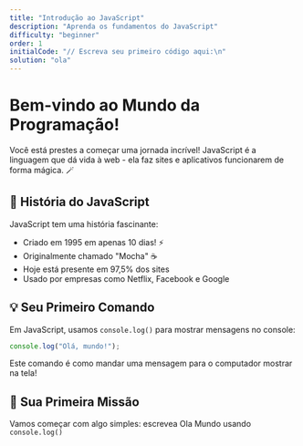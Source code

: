 ```yaml
---
title: "Introdução ao JavaScript"
description: "Aprenda os fundamentos do JavaScript"
difficulty: "beginner"
order: 1
initialCode: "// Escreva seu primeiro código aqui:\n"
solution: "ola"
---
```


# Bem-vindo ao Mundo da Programação!

Você está prestes a começar uma jornada incrível! JavaScript é a linguagem que dá vida à web - ela faz sites e aplicativos funcionarem de forma mágica. 🪄

## 🚀 História do JavaScript

JavaScript tem uma história fascinante:

- Criado em 1995 em apenas 10 dias! ⚡
- Originalmente chamado "Mocha" ☕
- Hoje está presente em 97,5% dos sites
- Usado por empresas como Netflix, Facebook e Google

## 💡 Seu Primeiro Comando

Em JavaScript, usamos `console.log()` para mostrar mensagens no console:

```javascript
console.log("Olá, mundo!");
```

Este comando é como mandar uma mensagem para o computador mostrar na tela!

## 📝 Sua Primeira Missão

Vamos começar com algo simples: escrevea Ola Mundo usando `console.log()`
